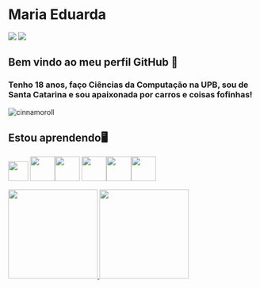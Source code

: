# Maria Eduarda 

<div>
<a href = "maria-eduarda@outlook.com"><img loading="lazy" src="https://img.shields.io/badge/Gmail-D14836?style=for-the-badge&logo=gmail&logoColor=white" target="_blank"></a>
<a href="linkedin.com/in/maria-eduarda-luciano-alves/" target="_blank"><img loading="lazy" src="https://img.shields.io/badge/-LinkedIn-%230077B5?style=for-the-badge&logo=linkedin&logoColor=white" target="_blank"></a>   
</div>

## Bem vindo ao meu perfil GitHub 👋
### Tenho 18 anos, faço Ciências da Computação na UPB, sou de Santa Catarina e sou apaixonada por carros e coisas fofinhas! 

![cinnamoroll](https://github.com/DudaAlvess/DudaAlvess/assets/128609194/8fddfa8e-e78c-4193-aedf-b95db9163180)

## Estou aprendendo🖥️
<img loading="lazy" src="https://cdn.jsdelivr.net/gh/devicons/devicon/icons/java/java-original.svg" width="40" height="40"/> <img loading="lazy" src="https://cdn.jsdelivr.net/gh/devicons/devicon/icons/linux/linux-original.svg" width="50" height="50"/><img src="https://cdn.jsdelivr.net/gh/devicons/devicon@latest/icons/azuresqldatabase/azuresqldatabase-original.svg" width="50" height="50"/> <img src="https://cdn.jsdelivr.net/gh/devicons/devicon@latest/icons/canva/canva-original.svg" width="50" height="50" /><img src="https://cdn.jsdelivr.net/gh/devicons/devicon@latest/icons/python/python-original.svg" width="50" height="50" /><img src="https://cdn.jsdelivr.net/gh/devicons/devicon@latest/icons/visualstudio/visualstudio-original.svg" width="50" height="50" />
<div>
<a href="https://github.com/seu-usuário-aqui">
<img loading="lazy" height="180em" src="https://github-readme-stats.vercel.app/api/top-langs/?username=DudaAlvess&layout=compact&langs_count=7&theme=dracula"/>
<img loading="lazy" height="180em" src="https://github-readme-stats.vercel.app/api?username=DudaAlvess&show_icons=true&theme=dracula&include_all_commits=true&count_private=true"/>
</div>
          
          
          

